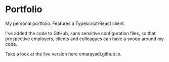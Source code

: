 # Portfolio

My personal portfolio. Features a Typescript/React client.

I've added the code to GitHub, sans sensitive configuration files, so that prospective employers, clients and colleagues can have a snoop around my code.

Take a look at the live version here omarayadi.github.io.